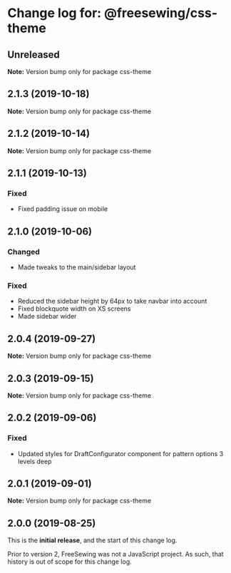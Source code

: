 # Change log for: @freesewing/css-theme


## Unreleased

**Note:** Version bump only for package css-theme


## 2.1.3 (2019-10-18)

**Note:** Version bump only for package css-theme


## 2.1.2 (2019-10-14)

**Note:** Version bump only for package css-theme


## 2.1.1 (2019-10-13)

### Fixed

 - Fixed padding issue on mobile
## 2.1.0 (2019-10-06)

### Changed

 - Made tweaks to the main/sidebar layout

### Fixed

 - Reduced the sidebar height by 64px to take navbar into account
 - Fixed blockquote width on XS screens
 - Made sidebar wider
## 2.0.4 (2019-09-27)

**Note:** Version bump only for package css-theme


## 2.0.3 (2019-09-15)

**Note:** Version bump only for package css-theme


## 2.0.2 (2019-09-06)

### Fixed

 - Updated styles for DraftConfigurator component for pattern options 3 levels deep
## 2.0.1 (2019-09-01)

**Note:** Version bump only for package css-theme




## 2.0.0 (2019-08-25)

This is the **initial release**, and the start of this change log.

Prior to version 2, FreeSewing was not a JavaScript project.
As such, that history is out of scope for this change log.
